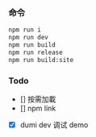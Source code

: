 ### 命令

```bash
npm run i
npm run dev
npm run build
npm run release
npm run build:site
```

### Todo

- [] 按需加載
- [] npm link
- [x] dumi dev 调试 demo
